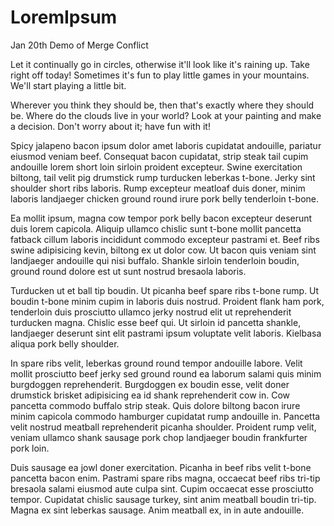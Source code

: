 # LoremIpsum
Jan 20th Demo of Merge Conflict

Let it continually go in circles, otherwise it'll look like it's raining up. Take right off today! Sometimes it's fun to play little games in your mountains. We'll start playing a little bit.

Wherever you think they should be, then that's exactly where they should be. Where do the clouds live in your world? Look at your painting and make a decision. Don't worry about it; have fun with it!

Spicy jalapeno bacon ipsum dolor amet laboris cupidatat andouille, pariatur eiusmod veniam beef. Consequat bacon cupidatat, strip steak tail cupim andouille lorem short loin sirloin proident excepteur. Swine exercitation biltong, tail velit pig drumstick rump turducken leberkas t-bone. Jerky sint shoulder short ribs laboris. Rump excepteur meatloaf duis doner, minim laboris landjaeger chicken ground round irure pork belly tenderloin t-bone.

Ea mollit ipsum, magna cow tempor pork belly bacon excepteur deserunt duis lorem capicola. Aliquip ullamco chislic sunt t-bone mollit pancetta fatback cillum laboris incididunt commodo excepteur pastrami et. Beef ribs swine adipisicing kevin, biltong ex ut dolor cow. Ut bacon quis veniam sint landjaeger andouille qui nisi buffalo. Shankle sirloin tenderloin boudin, ground round dolore est ut sunt nostrud bresaola laboris.

Turducken ut et ball tip boudin. Ut picanha beef spare ribs t-bone rump. Ut boudin t-bone minim cupim in laboris duis nostrud. Proident flank ham pork, tenderloin duis prosciutto ullamco jerky nostrud elit ut reprehenderit turducken magna. Chislic esse beef qui. Ut sirloin id pancetta shankle, landjaeger deserunt sint elit pastrami ipsum voluptate velit laboris. Kielbasa aliqua pork belly shoulder.

In spare ribs velit, leberkas ground round tempor andouille labore. Velit mollit prosciutto beef jerky sed ground round ea laborum salami quis minim burgdoggen reprehenderit. Burgdoggen ex boudin esse, velit doner drumstick brisket adipisicing ea id shank reprehenderit cow in. Cow pancetta commodo buffalo strip steak. Quis dolore biltong bacon irure minim capicola commodo hamburger cupidatat rump andouille in. Pancetta velit nostrud meatball reprehenderit picanha shoulder. Proident rump velit, veniam ullamco shank sausage pork chop landjaeger boudin frankfurter pork loin.

Duis sausage ea jowl doner exercitation. Picanha in beef ribs velit t-bone pancetta bacon enim. Pastrami spare ribs magna, occaecat beef ribs tri-tip bresaola salami eiusmod aute culpa sint. Cupim occaecat esse prosciutto tempor. Cupidatat chislic sausage turkey, sint anim meatball boudin tri-tip. Magna ex sint leberkas sausage. Anim meatball ex, in in aute andouille.
